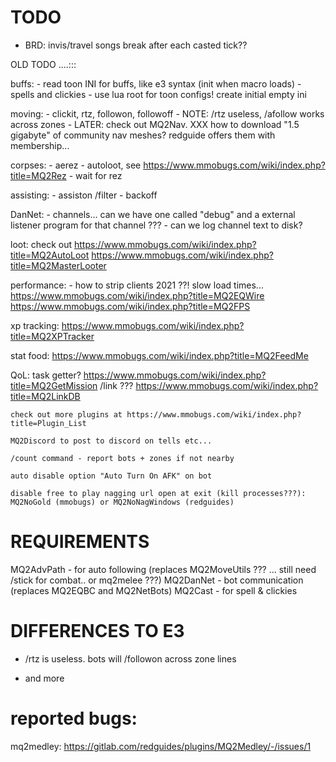 # TODO

- BRD: invis/travel songs break after each casted tick??






OLD TODO ....:::


buffs:
    - read toon INI for buffs, like e3 syntax (init when macro loads)
    - spells and clickies
    - use lua root for toon configs! create initial empty ini


moving:
    - clickit, rtz, followon, followoff
    - NOTE: /rtz useless, /afollow works across zones
    - LATER: check out MQ2Nav. XXX how to download "1.5 gigabyte" of community nav meshes? redguide offers them with membership...


corpses:
    - aerez
    - autoloot, see https://www.mmobugs.com/wiki/index.php?title=MQ2Rez
    - wait for rez

assisting:
    - assiston /filter
    - backoff


DanNet:
    - channels... can we have one called "debug" and a external listener program for that channel ???
    - can we log channel text to disk?


loot:
    check out 
    https://www.mmobugs.com/wiki/index.php?title=MQ2AutoLoot
    https://www.mmobugs.com/wiki/index.php?title=MQ2MasterLooter


performance:
    - how to strip clients 2021 ??! slow load times...
    https://www.mmobugs.com/wiki/index.php?title=MQ2EQWire
    https://www.mmobugs.com/wiki/index.php?title=MQ2FPS


xp tracking:
    https://www.mmobugs.com/wiki/index.php?title=MQ2XPTracker

stat food:
    https://www.mmobugs.com/wiki/index.php?title=MQ2FeedMe


QoL:
    task getter? https://www.mmobugs.com/wiki/index.php?title=MQ2GetMission
    /link ???  https://www.mmobugs.com/wiki/index.php?title=MQ2LinkDB

    check out more plugins at https://www.mmobugs.com/wiki/index.php?title=Plugin_List

    MQ2Discord to post to discord on tells etc...

    /count command - report bots + zones if not nearby

    auto disable option "Auto Turn On AFK" on bot

    disable free to play nagging url open at exit (kill processes???): MQ2NoGold (mmobugs) or MQ2NoNagWindows (redguides)



# REQUIREMENTS

MQ2AdvPath - for auto following (replaces MQ2MoveUtils ??? ... still need /stick for combat.. or mq2melee ???)
MQ2DanNet - bot communication (replaces MQ2EQBC and MQ2NetBots)
MQ2Cast - for spell & clickies


# DIFFERENCES TO E3

+ /rtz is useless. bots will /followon across zone lines

+ and more


# reported bugs:
mq2medley: https://gitlab.com/redguides/plugins/MQ2Medley/-/issues/1

